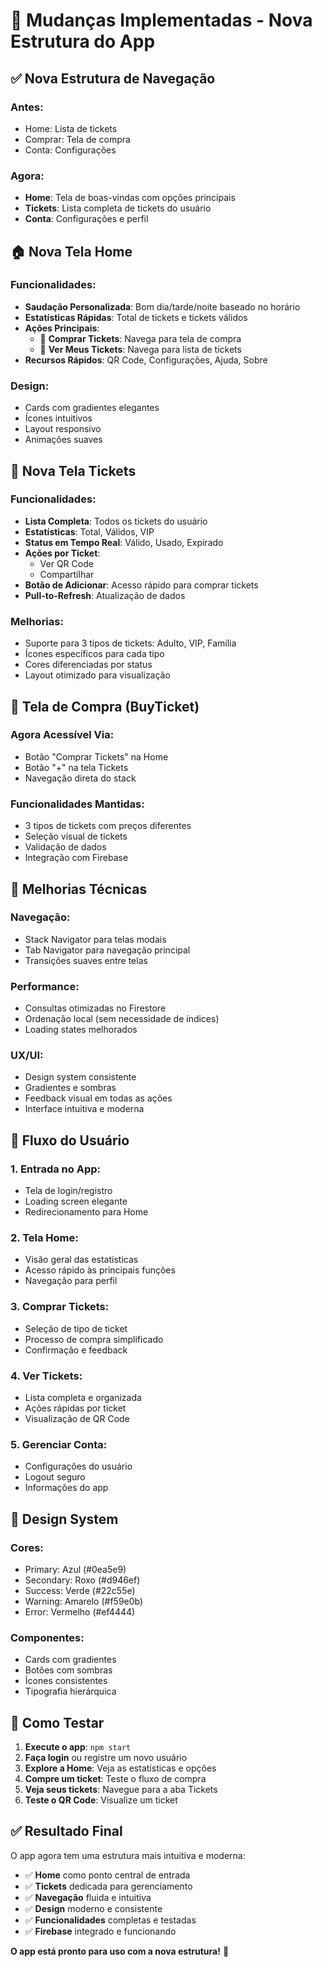 # 🎯 Mudanças Implementadas - Nova Estrutura do App

## ✅ **Nova Estrutura de Navegação**

### **Antes:**
- Home: Lista de tickets
- Comprar: Tela de compra
- Conta: Configurações

### **Agora:**
- **Home**: Tela de boas-vindas com opções principais
- **Tickets**: Lista completa de tickets do usuário
- **Conta**: Configurações e perfil

## 🏠 **Nova Tela Home**

### **Funcionalidades:**
- **Saudação Personalizada**: Bom dia/tarde/noite baseado no horário
- **Estatísticas Rápidas**: Total de tickets e tickets válidos
- **Ações Principais**:
  - 🛒 **Comprar Tickets**: Navega para tela de compra
  - 🎫 **Ver Meus Tickets**: Navega para lista de tickets
- **Recursos Rápidos**: QR Code, Configurações, Ajuda, Sobre

### **Design:**
- Cards com gradientes elegantes
- Ícones intuitivos
- Layout responsivo
- Animações suaves

## 🎫 **Nova Tela Tickets**

### **Funcionalidades:**
- **Lista Completa**: Todos os tickets do usuário
- **Estatísticas**: Total, Válidos, VIP
- **Status em Tempo Real**: Válido, Usado, Expirado
- **Ações por Ticket**:
  - Ver QR Code
  - Compartilhar
- **Botão de Adicionar**: Acesso rápido para comprar tickets
- **Pull-to-Refresh**: Atualização de dados

### **Melhorias:**
- Suporte para 3 tipos de tickets: Adulto, VIP, Família
- Ícones específicos para cada tipo
- Cores diferenciadas por status
- Layout otimizado para visualização

## 🛒 **Tela de Compra (BuyTicket)**

### **Agora Acessível Via:**
- Botão "Comprar Tickets" na Home
- Botão "+" na tela Tickets
- Navegação direta do stack

### **Funcionalidades Mantidas:**
- 3 tipos de tickets com preços diferentes
- Seleção visual de tickets
- Validação de dados
- Integração com Firebase

## 🔧 **Melhorias Técnicas**

### **Navegação:**
- Stack Navigator para telas modais
- Tab Navigator para navegação principal
- Transições suaves entre telas

### **Performance:**
- Consultas otimizadas no Firestore
- Ordenação local (sem necessidade de índices)
- Loading states melhorados

### **UX/UI:**
- Design system consistente
- Gradientes e sombras
- Feedback visual em todas as ações
- Interface intuitiva e moderna

## 📱 **Fluxo do Usuário**

### **1. Entrada no App:**
- Tela de login/registro
- Loading screen elegante
- Redirecionamento para Home

### **2. Tela Home:**
- Visão geral das estatísticas
- Acesso rápido às principais funções
- Navegação para perfil

### **3. Comprar Tickets:**
- Seleção de tipo de ticket
- Processo de compra simplificado
- Confirmação e feedback

### **4. Ver Tickets:**
- Lista completa e organizada
- Ações rápidas por ticket
- Visualização de QR Code

### **5. Gerenciar Conta:**
- Configurações do usuário
- Logout seguro
- Informações do app

## 🎨 **Design System**

### **Cores:**
- Primary: Azul (#0ea5e9)
- Secondary: Roxo (#d946ef)
- Success: Verde (#22c55e)
- Warning: Amarelo (#f59e0b)
- Error: Vermelho (#ef4444)

### **Componentes:**
- Cards com gradientes
- Botões com sombras
- Ícones consistentes
- Tipografia hierárquica

## 🚀 **Como Testar**

1. **Execute o app**: `npm start`
2. **Faça login** ou registre um novo usuário
3. **Explore a Home**: Veja as estatísticas e opções
4. **Compre um ticket**: Teste o fluxo de compra
5. **Veja seus tickets**: Navegue para a aba Tickets
6. **Teste o QR Code**: Visualize um ticket

## ✅ **Resultado Final**

O app agora tem uma estrutura mais intuitiva e moderna:

- ✅ **Home** como ponto central de entrada
- ✅ **Tickets** dedicada para gerenciamento
- ✅ **Navegação** fluida e intuitiva
- ✅ **Design** moderno e consistente
- ✅ **Funcionalidades** completas e testadas
- ✅ **Firebase** integrado e funcionando

**O app está pronto para uso com a nova estrutura!** 🎉
